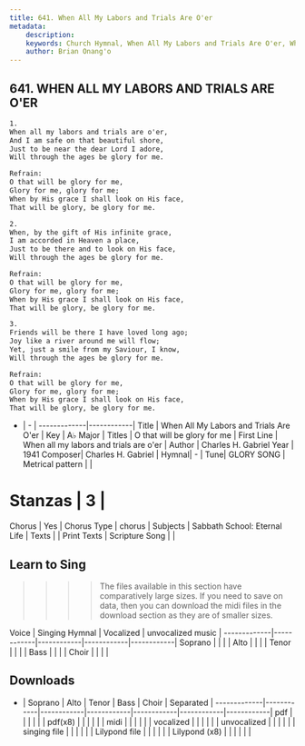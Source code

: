 ```yaml
---
title: 641. When All My Labors and Trials Are O'er
metadata:
    description: 
    keywords: Church Hymnal, When All My Labors and Trials Are O'er, When all my labors and trials are o'er, O that will be glory for me
    author: Brian Onang'o
---
```



## 641. WHEN ALL MY LABORS AND TRIALS ARE O'ER

```txt
1.
When all my labors and trials are o'er, 
And I am safe on that beautiful shore, 
Just to be near the dear Lord I adore, 
Will through the ages be glory for me. 

Refrain:
O that will be glory for me, 
Glory for me, glory for me; 
When by His grace I shall look on His face, 
That will be glory, be glory for me. 

2.
When, by the gift of His infinite grace, 
I am accorded in Heaven a place, 
Just to be there and to look on His face, 
Will through the ages be glory for me. 

Refrain:
O that will be glory for me, 
Glory for me, glory for me; 
When by His grace I shall look on His face, 
That will be glory, be glory for me. 

3.
Friends will be there I have loved long ago; 
Joy like a river around me will flow; 
Yet, just a smile from my Saviour, I know, 
Will through the ages be glory for me.

Refrain:
O that will be glory for me, 
Glory for me, glory for me; 
When by His grace I shall look on His face, 
That will be glory, be glory for me. 

```

- |   -  |
-------------|------------|
Title | When All My Labors and Trials Are O'er |
Key | A♭ Major |
Titles | O that will be glory for me |
First Line | When all my labors and trials are o'er |
Author | Charles H. Gabriel
Year | 1941
Composer| Charles H. Gabriel |
Hymnal|  - |
Tune| GLORY SONG |
Metrical pattern | |
# Stanzas | 3 |
Chorus | Yes |
Chorus Type | chorus |
Subjects | Sabbath School: Eternal Life |
Texts |  |
Print Texts | 
Scripture Song |  |
  
## Learn to Sing

>>>> The files available in this section have comparatively large sizes. If you need to save on data, then you can download the midi files in the download section as they are of smaller sizes.

Voice |  Singing Hymnal | Vocalized | unvocalized music |
-------------|------------|------------|------------|------------|
Soprano | | | |
Alto | | | |
Tenor | | | |
Bass | | | |
Choir | | | |

## Downloads

- |  Soprano | Alto | Tenor | Bass | Choir | Separated |
-------------|------------|------------|------------|------------|------------|------------|
pdf | | | | | |
pdf(x8) | | | | | |
midi | | | | | |
vocalized | | | | | |
unvocalized | | | | | |
singing file | | | | | |
Lilypond file | | | | | |
Lilypond (x8) | | | | | |
  